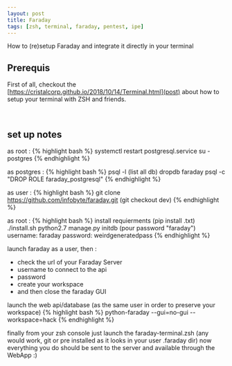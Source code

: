 ```yaml
---
layout: post
title: Faraday
tags: [zsh, terminal, faraday, pentest, ipe]
---
```



How to (re)setup Faraday and integrate it directly in your terminal

## Prerequis

First of all, checkout the [https://cristalcorp.github.io/2018/10/14/Terminal.html](post) about how to setup your terminal with ZSH and friends.

<br>

## set up notes
as root :
{% highlight bash %}
systemctl restart postgresql.service
su - postgres
{% endhighlight %}

as postgres :
{% highlight bash %}
psql -l (list all db)
dropdb faraday
psql -c "DROP ROLE faraday_postgresql"
{% endhighlight %}

as user :
{% highlight bash %}
git clone https://github.com/infobyte/faraday.git
(git checkout dev)
{% endhighlight %}

as root :
{% highlight bash %}
install requierments (pip install .txt)
./install.sh
python2.7 manage.py initdb (pour password "faraday")
username: faraday
password: weirdgeneratedpass
{% endhighlight %}

launch faraday as a user, then :
- check the url of your Faraday Server
- username to connect to the api
- password
- create your workspace
- and then close the faraday GUI

launch the web api/database (as the same user in order to preserve your workspace)
{% highlight bash %}
python-faraday --gui=no-gui --workspace=hack
{% endhighlight %}

finally from your zsh console just launch the faraday-terminal.zsh (any would work, git or pre installed as it looks in your user .faraday dir)
now everything you do should be sent to the server and available through the WebApp :)
